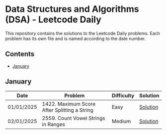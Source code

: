 # Data Structures and Algorithms (DSA) - Leetcode Daily

This repository contains the solutions to the Leetcode Daily problems.
Each problem has its own file and is named according to the date number.

## Contents
- [January](https://github.com/AnkushGitRepo/DSA/blob/main/src/main/java/org/example/Leetcode_Daily/January)


## January
| Date       | Problem | Difficulty | Solution                                                                                                                                                  |
|------------|---------|------------|-----------------------------------------------------------------------------------------------------------------------------------------------------------|
| 01/01/2025 |1422. Maximum Score After Splitting a String | Easy       | [Solution](https://github.com/AnkushGitRepo/DSA/blob/main/src/main/java/org/example/Leetcode_Daily/January/Jan_01_MaximumScoreAfterSplittingAString.java) |
 | 02/01/2025 |2559. Count Vowel Strings in Ranges  | Medium     | [Solution](https://github.com/AnkushGitRepo/DSA/blob/main/src/main/java/org/example/Leetcode_Daily/January/Jan_02_CountVowelStringsInRanges.java)         |

